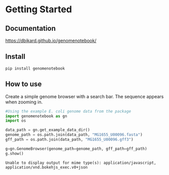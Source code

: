 Getting Started
================

<!-- WARNING: THIS FILE WAS AUTOGENERATED! DO NOT EDIT! -->

## Documentation

<https://dbikard.github.io/genomenotebook/>

## Install

    pip install genomenotebook

## How to use

Create a simple genome browser with a search bar. The sequence appears
when zooming in.

``` python
#Using the example E. coli genome data from the package
import genomenotebook as gn
import os

data_path = gn.get_example_data_dir()
genome_path = os.path.join(data_path, "MG1655_U00096.fasta")
gff_path = os.path.join(data_path, "MG1655_U00096.gff3")

g=gn.GenomeBrowser(genome_path=genome_path, gff_path=gff_path)
g.show()
```

  <div id="92453fab-390d-47f1-826e-8b1bff298816" data-root-id="p13223" style="display: contents;"></div>

    Unable to display output for mime type(s): application/javascript, application/vnd.bokehjs_exec.v0+json
